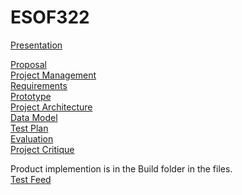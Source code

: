 # ESOF322

[Presentation](https://docs.google.com/presentation/d/1V9hHXXbXhR775aJrmsAU5JAgtKtp1EKKFWz5mFt3MJs/edit?usp=sharing)

[Proposal](https://docs.google.com/document/d/1ZrjiXJIH-0WBvg7uJ6Ueiu3zGsRs8t6Z0AO_7OAfPBg/edit?usp=sharing)\
[Project Management](https://trello.com/invite/b/TsvRRlhl/ATTIa1cf4924a8ed2e41f86034cc0c2f4ed8B64412FE/esof-322-project)\
[Requirements](https://docs.google.com/document/d/1Pb47JhX1G8hOH_Rgs5zO3v2MDSLJe8jCtBJDSR0v7FM/edit?usp=sharing)\
[Prototype](https://docs.google.com/drawings/d/1D8jd-TMDmNurBCnt69fYbl3ey8m4nav3fS2slB2qryI/edit?usp=sharing)\
[Project Architecture](https://docs.google.com/drawings/d/1WkmgzPhJ_ZV_kxwjFpyhxW0oYyF-w7eDWzVSN_6SJQ0/edit?usp=sharing)\
[Data Model](https://docs.google.com/drawings/d/1Fn-bjIkjgrJGAAS1Ucw-_j1Wba2H2mh-WFbZbfkBUTg/edit?usp=sharing)\
[Test Plan](https://docs.google.com/document/d/1HyvscvQn1sc7lxplbhT1Yl7pBNow-FK_nF-xGdUz91A/edit?usp=sharing)\
[Evaluation](https://docs.google.com/document/d/1vTxWmkhhPvPyh3PDBCKA-DZzL7FvRMXyvaBPxp8FZXs/edit?usp=sharing)\
[Project Critique](https://docs.google.com/document/d/1O_j1UJGntePIs-iRuD9IP2_bZsoGPRi9ydJ55VMD9GQ/edit?usp=sharing)

Product implemention is in the Build folder in the files.\
[Test Feed](https://forums.spacebattles.com/threads/test-thread-1.1058637/threadmarks)
